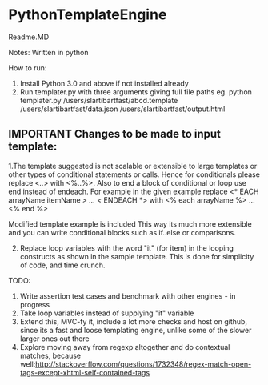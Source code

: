 PythonTemplateEngine
====================
Readme.MD

Notes:
Written in python

How to run:
1. Install Python 3.0 and above if not installed already
2. Run templater.py with three arguments giving full file paths
eg. python templater.py /users/slartibartfast/abcd.template /users/slartibartfast/data.json /users/slartibartfast/output.html

**IMPORTANT**
Changes to be made to input template:
--------------------------------------
1.The template suggested is not scalable or extensible to large templates or other types of conditional statements or calls. Hence for conditionals please replace <*..*> with <%..%>.  Also to end a block of conditional or loop use end instead of endeach.
For example  in the given example replace
<* EACH arrayName itemName *> ... <* ENDEACH *> 
with 
<% each arrayName %> ... <% end %>

Modified template example is included
This way its much more extensible and you can write conditional blocks such as if..else or comparisons. 

2. Replace loop variables with the word "it" (for item) in the looping constructs as shown in the sample template. This is done for simplicity of code, and time crunch. 


TODO:
1. Write assertion test cases and benchmark with other engines - in progress
2. Take loop variables instead of supplying "it" variable
3. Extend this, MVC-fy it, include a lot more checks and host on github, since its a fast and loose templating engine, unlike some of the slower larger ones out there
4. Explore moving away from regexp altogether and do contextual matches, because well:http://stackoverflow.com/questions/1732348/regex-match-open-tags-except-xhtml-self-contained-tags
